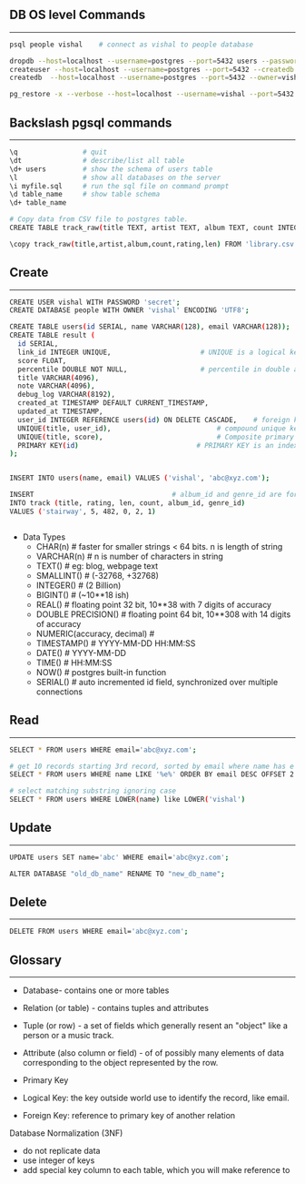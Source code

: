 ## DB OS level Commands
---------------------
```bash
psql people vishal    # connect as vishal to people database

dropdb --host=localhost --username=postgres --port=5432 users --password=postgres
createuser --host=localhost --username=postgres --port=5432 --createdb --pwprompt vishal
createdb  --host=localhost --username=postgres --port=5432 --owner=vishal users

pg_restore -x --verbose --host=localhost --username=vishal --port=5432 --dbname=users users_backup.dmp >restore_logs.txt 2>&1
```

## Backslash pgsql commands
---------------------------
```bash
\q                # quit
\dt               # describe/list all table 
\d+ users         # show the schema of users table
\l                # show all databases on the server
\i myfile.sql     # run the sql file on command prompt
\d table_name     # show table schema
\d+ table_name

# Copy data from CSV file to postgres table.
CREATE TABLE track_raw(title TEXT, artist TEXT, album TEXT, count INTEGER, rating INTEGER, len INTEGER);

\copy track_raw(title,artist,album,count,rating,len) FROM 'library.csv' WITH DELIMITER ',' CSV;
```
## Create
---------------------------

```bash
CREATE USER vishal WITH PASSWORD 'secret';
CREATE DATABASE people WITH OWNER 'vishal' ENCODING 'UTF8';

CREATE TABLE users(id SERIAL, name VARCHAR(128), email VARCHAR(128));
CREATE TABLE result (
  id SERIAL, 
  link_id INTEGER UNIQUE,                      # UNIQUE is a logical key, also DB creates an index for it
  score FLOAT,
  percentile DOUBLE NOT NULL,                  # percentile in double and is mandatory
  title VARCHAR(4096), 
  note VARCHAR(4096), 
  debug_log VARCHAR(8192),
  created_at TIMESTAMP DEFAULT CURRENT_TIMESTAMP, 
  updated_at TIMESTAMP, 
  user_id INTEGER REFERENCE users(id) ON DELETE CASCADE,    # foreign key, on deleting user this record is deleted
  UNIQUE(title, user_id),                          # compound unique key, includes referenced column
  UNIQUE(title, score),                            # Composite primary key
  PRIMARY KEY(id)                             # PRIMARY KEY is an index
);


INSERT INTO users(name, email) VALUES ('vishal', 'abc@xyz.com');

INSERT                                  # album_id and genre_id are foreign keys
INTO track (title, rating, len, count, album_id, genre_id) 
VALUES ('stairway', 5, 482, 0, 2, 1)



```

* Data Types
    + CHAR(n)              # faster for smaller strings < 64 bits. n is length of string
    + VARCHAR(n)           # n is number of characters in string
    + TEXT()               # eg: blog, webpage text
    + SMALLINT()           # (-32768, +32768)
    + INTEGER()            # (2 Billion)
    + BIGINT()             # (~10**18 ish)
    + REAL()               # floating point 32 bit, 10**38 with 7 digits of accuracy
    + DOUBLE PRECISION()   # floating point 64 bit, 10**308 with 14 digits of accuracy
    + NUMERIC(accuracy, decimal)     # 
    + TIMESTAMP()          # YYYY-MM-DD HH:MM:SS
    + DATE()               # YYYY-MM-DD
    + TIME()               # HH:MM:SS
    + NOW()                # postgres built-in function
    + SERIAL()             # auto incremented id field, synchronized over multiple connections

## Read
---------------------------
```bash
SELECT * FROM users WHERE email='abc@xyz.com';

# get 10 records starting 3rd record, sorted by email where name has e
SELECT * FROM users WHERE name LIKE '%e%' ORDER BY email DESC OFFSET 2 LIMIT 10;

# select matching substring ignoring case
SELECT * FROM users WHERE LOWER(name) like LOWER('vishal')
```

## Update
---------------------------
```bash
UPDATE users SET name='abc' WHERE email='abc@xyz.com'; 

ALTER DATABASE "old_db_name" RENAME TO "new_db_name";
```

## Delete
---------------------------
```bash
DELETE FROM users WHERE email='abc@xyz.com';
```

## Glossary
-----------
* Database- contains one or more tables 
* Relation (or table) - contains tuples and attributes 
* Tuple (or row) - a set of fields which generally resent an "object" like a person or a music track. 
* Attribute (also column or field) - of of possibly many elements of data corresponding to the object represented by the row.



* Primary Key
* Logical Key: the key outside world use to identify the record, like email. 
* Foreign Key: reference to primary key of another relation

Database Normalization (3NF)
- do not replicate data
- use integer of keys
- add special key column to each table, which you will make reference to


